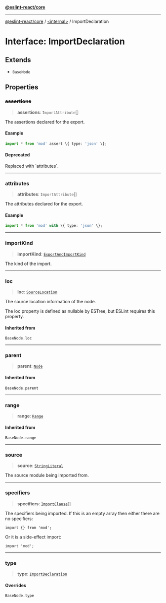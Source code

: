 [**@eslint-react/core**](../../README.md)

***

[@eslint-react/core](../../README.md) / [\<internal\>](../README.md) / ImportDeclaration

# Interface: ImportDeclaration

## Extends

- `BaseNode`

## Properties

### ~~assertions~~

> **assertions**: `ImportAttribute`[]

The assertions declared for the export.

#### Example

```ts
import * from 'mod' assert \{ type: 'json' \};
```

#### Deprecated

Replaced with \`attributes\`.

***

### attributes

> **attributes**: `ImportAttribute`[]

The attributes declared for the export.

#### Example

```ts
import * from 'mod' with \{ type: 'json' \};
```

***

### importKind

> **importKind**: [`ExportAndImportKind`](../type-aliases/ExportAndImportKind.md)

The kind of the import.

***

### loc

> **loc**: [`SourceLocation`](SourceLocation.md)

The source location information of the node.

The loc property is defined as nullable by ESTree, but ESLint requires this property.

#### Inherited from

`BaseNode.loc`

***

### parent

> **parent**: [`Node`](../type-aliases/Node.md)

#### Inherited from

`BaseNode.parent`

***

### range

> **range**: [`Range`](../type-aliases/Range.md)

#### Inherited from

`BaseNode.range`

***

### source

> **source**: [`StringLiteral`](StringLiteral.md)

The source module being imported from.

***

### specifiers

> **specifiers**: [`ImportClause`](../type-aliases/ImportClause.md)[]

The specifiers being imported.
If this is an empty array then either there are no specifiers:
```
import {} from 'mod';
```
Or it is a side-effect import:
```
import 'mod';
```

***

### type

> **type**: [`ImportDeclaration`](../README.md#importdeclaration)

#### Overrides

`BaseNode.type`
